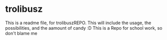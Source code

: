 # trolibusz
This is a readme file, for trolibuszREPO. This will include the usage, the possibilities, and the aamount of candy :D
This is a Repo for school work, so don't blame me
